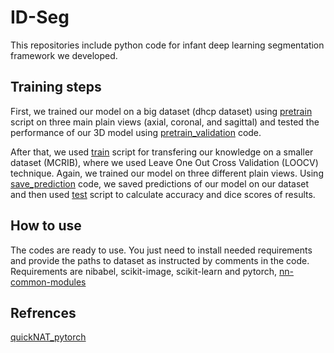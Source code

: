 # ID-Seg
This repositories include python code for infant deep learning segmentation framework we developed. 

## Training steps
First, we trained our model on a big dataset (dhcp dataset) using [pretrain](pretrain.py) script on three main plain views (axial, coronal, and sagittal) and tested the performance of our 3D model using [pretrain_validation](pretrain_validation.py) code.

After that, we used [train](train.py) script for transfering our knowledge on a smaller dataset (MCRIB), where we used Leave One Out Cross Validation (LOOCV) technique. Again, we trained our model on three different plain views. Using [save_prediction](save_prediction.py) code, we saved predictions of our model on our dataset and then used [test](test.py) script to calculate accuracy and dice scores of results.

## How to use
The codes are ready to use. You just need to install needed requirements and provide the paths to dataset as instructed by comments in the code.
Requirements are nibabel, scikit-image, scikit-learn and pytorch, [nn-common-modules](https://github.com/ai-med/nn-common-modules)

## Refrences
[quickNAT_pytorch](https://github.com/ai-med/quickNAT_pytorch#code-authors)
